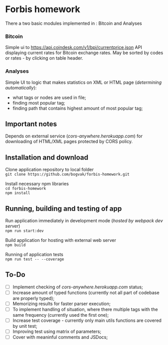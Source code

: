 # Forbis homework
There a two basic modules implemented in : Bitcoin and Analyses
### Bitcoin
Simple ui to https://api.coindesk.com/v1/bpi/currentprice.json API displaying current rates for Bitcoin exchange rates.
May be sorted by codes or rates - by clicking on table header.
### Analyses
Simple UI to logic that makes statistics on XML or HTML page (*determining automatically*):
- what tags or nodes are used in file;
- finding most popular tag;
- finding path that contains highest amount of most popular tag;
## Important notes
Depends on external service (*cors-anywhere.herokuapp.com*) for downloading of HTML/XML pages protected by CORS policy.

## Installation and download
Clone application repository to local folder  
`git clone https://github.com/bogvak/forbis-homework.git`

Install necessary npm libraries  
`cd forbis-homework`  
`npm install`

## Running, building and testing of app

Run application immediately in development mode (*hosted by webpack dev server*)  
`npm run start:dev`

Build application for hosting with external web server  
`npm build`

Running of application tests  
`npm run test -- --coverage`

## To-Do
 - [ ] Implement checking of *cors-anywhere.herokuapp.com* status;
 - [ ] Increase amount of typed functions (currently not all part of codebase are properly typed);
 - [ ] Memorizing results for faster parser execution;
 - [ ] To implement handling of situation, where there multiple tags with the same frequency (currently used the first one);
 - [ ] Increase test coverage - currently only main utils functions are covered by unit test;
 - [ ] Improving test using matrix of parameters;
 - [ ] Cover with meaninful comments and JSDocs;
